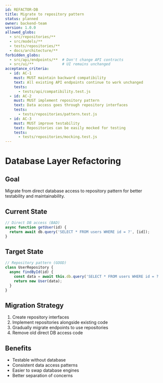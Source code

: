 ```yaml
---
id: REFACTOR-DB
title: Migrate to repository pattern
status: planned
owner: backend-team
version: 1.0.0
allowed_globs:
  - src/repositories/**
  - src/models/**
  - tests/repositories/**
  - docs/architecture/**
forbidden_globs:
  - src/api/endpoints/**  # Don't change API contracts
  - src/ui/**             # UI remains unchanged
acceptance_criteria:
  - id: AC-1
    must: MUST maintain backward compatibility
    text: All existing API endpoints continue to work unchanged
    tests:
      - tests/api/compatibility.test.js
  - id: AC-2
    must: MUST implement repository pattern
    text: Data access goes through repository interfaces
    tests:
      - tests/repositories/pattern.test.js
  - id: AC-3
    must: MUST improve testability
    text: Repositories can be easily mocked for testing
    tests:
      - tests/repositories/mocking.test.js
---
```


# Database Layer Refactoring

## Goal
Migrate from direct database access to repository pattern for better testability and maintainability.

## Current State
```javascript
// Direct DB access (BAD)
async function getUser(id) {
  return await db.query('SELECT * FROM users WHERE id = ?', [id]);
}
```

## Target State
```javascript
// Repository pattern (GOOD)
class UserRepository {
  async findById(id) {
    const data = await this.db.query('SELECT * FROM users WHERE id = ?', [id]);
    return new User(data);
  }
}
```

## Migration Strategy
1. Create repository interfaces
2. Implement repositories alongside existing code
3. Gradually migrate endpoints to use repositories
4. Remove old direct DB access code

## Benefits
- Testable without database
- Consistent data access patterns
- Easier to swap database engines
- Better separation of concerns
